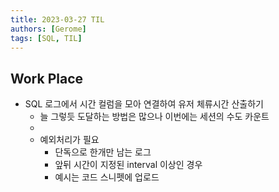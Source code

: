 ```yaml
---
title: 2023-03-27 TIL
authors: [Gerome]
tags: [SQL, TIL]
---
```


## Work Place
- SQL 로그에서 시간 컬럼을 모아 연결하여 유저 체류시간 산출하기
    - 늘 그렇듯 도달하는 방법은 많으나 이번에는 세션의 수도 카운트
    - 
    - 예외처리가 필요
        - 단독으로 한개만 남는 로그
        - 앞뒤 시간이 지정된 interval 이상인 경우
        - 예시는 코드 스니펫에 업로드


